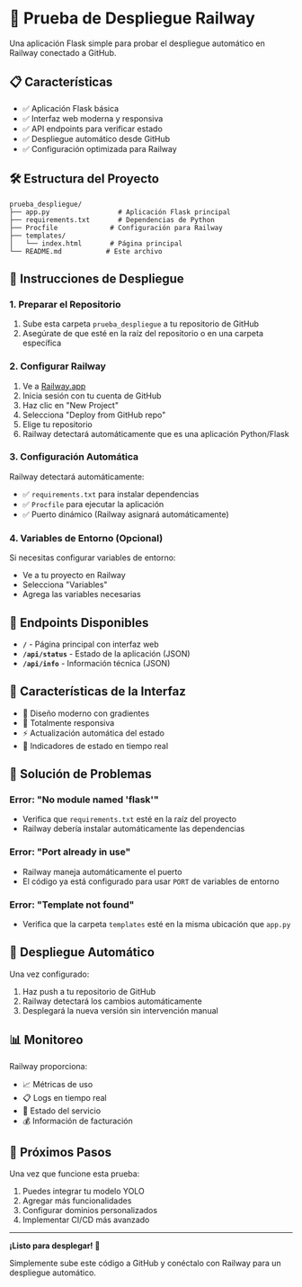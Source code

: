# 🚀 Prueba de Despliegue Railway

Una aplicación Flask simple para probar el despliegue automático en Railway conectado a GitHub.

## 📋 Características

- ✅ Aplicación Flask básica
- ✅ Interfaz web moderna y responsiva
- ✅ API endpoints para verificar estado
- ✅ Despliegue automático desde GitHub
- ✅ Configuración optimizada para Railway

## 🛠️ Estructura del Proyecto

```
prueba_despliegue/
├── app.py                 # Aplicación Flask principal
├── requirements.txt       # Dependencias de Python
├── Procfile             # Configuración para Railway
├── templates/
│   └── index.html       # Página principal
└── README.md           # Este archivo
```

## 🚀 Instrucciones de Despliegue

### 1. Preparar el Repositorio

1. Sube esta carpeta `prueba_despliegue` a tu repositorio de GitHub
2. Asegúrate de que esté en la raíz del repositorio o en una carpeta específica

### 2. Configurar Railway

1. Ve a [Railway.app](https://railway.app)
2. Inicia sesión con tu cuenta de GitHub
3. Haz clic en "New Project"
4. Selecciona "Deploy from GitHub repo"
5. Elige tu repositorio
6. Railway detectará automáticamente que es una aplicación Python/Flask

### 3. Configuración Automática

Railway detectará automáticamente:
- ✅ `requirements.txt` para instalar dependencias
- ✅ `Procfile` para ejecutar la aplicación
- ✅ Puerto dinámico (Railway asignará automáticamente)

### 4. Variables de Entorno (Opcional)

Si necesitas configurar variables de entorno:
- Ve a tu proyecto en Railway
- Selecciona "Variables"
- Agrega las variables necesarias

## 🔧 Endpoints Disponibles

- **`/`** - Página principal con interfaz web
- **`/api/status`** - Estado de la aplicación (JSON)
- **`/api/info`** - Información técnica (JSON)

## 📱 Características de la Interfaz

- 🎨 Diseño moderno con gradientes
- 📱 Totalmente responsiva
- ⚡ Actualización automática del estado
- 🔄 Indicadores de estado en tiempo real

## 🐛 Solución de Problemas

### Error: "No module named 'flask'"
- Verifica que `requirements.txt` esté en la raíz del proyecto
- Railway debería instalar automáticamente las dependencias

### Error: "Port already in use"
- Railway maneja automáticamente el puerto
- El código ya está configurado para usar `PORT` de variables de entorno

### Error: "Template not found"
- Verifica que la carpeta `templates` esté en la misma ubicación que `app.py`

## 🔄 Despliegue Automático

Una vez configurado:
1. Haz push a tu repositorio de GitHub
2. Railway detectará los cambios automáticamente
3. Desplegará la nueva versión sin intervención manual

## 📊 Monitoreo

Railway proporciona:
- 📈 Métricas de uso
- 📋 Logs en tiempo real
- 🔄 Estado del servicio
- 💰 Información de facturación

## 🎯 Próximos Pasos

Una vez que funcione esta prueba:
1. Puedes integrar tu modelo YOLO
2. Agregar más funcionalidades
3. Configurar dominios personalizados
4. Implementar CI/CD más avanzado

---

**¡Listo para desplegar! 🚀**

Simplemente sube este código a GitHub y conéctalo con Railway para un despliegue automático.
